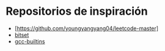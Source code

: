 # Repositorios de inspiración


* [https://github.com/youngyangyang04/leetcode-master]
* [bitset](https://en.cppreference.com/w/cpp/utility/bitset)
* [gcc-builtins](https://gcc.gnu.org/onlinedocs/gcc/Other-Builtins.html)
